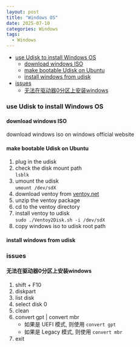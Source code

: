 ```yaml
---
layout: post
title: "Windows OS"
date: 2025-07-10
categories: Windows
tags:
  - Windows
---
```


- [use Udisk to install Windows OS](#use-udisk-to-install-windows-os)
  - [download windows ISO](#download-windows-iso)
  - [make bootable Udisk on Ubuntu](#make-bootable-udisk-on-ubuntu)
  - [install windows from udisk](#install-windows-from-udisk)
- [issues](#issues)
  - [无法在驱动器0分区上安装windows](#无法在驱动器0分区上安装windows)


### use Udisk to install Windows OS

#### download windows ISO

download windows iso on windows official website

#### make bootable Udisk on Ubuntu

1. plug in the udisk
2. check the disk mount path  
`lsblk`
3. umount the udisk  
`umount /dev/sdX`
4. download ventoy from [ventoy.net](https://www.ventoy.net/en/index.html)
5. unzip the ventoy package
6. cd to the ventoy directory
7. install ventoy to udisk  
`sudo ./Ventoy2Disk.sh -i /dev/sdX`
8. copy windows iso to udisk root path

#### install windows from udisk

### issues

#### 无法在驱动器0分区上安装windows
1. shift + F10
2. diskpart
3. list disk
4. select disk 0
5. clean
6. convert gpt | convert mbr
   - 如果是 UEFI 模式, 则使用 `convert gpt`
   - 如果是 Legacy 模式, 则使用 `convert mbr`
7. exit
